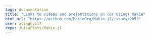 ```yaml
---
tags: documentation
title: "Links to videos and presentations on (or using) Makie"
html_url: "https://github.com/MakieOrg/Makie.jl/issues/2853"
user: asinghvi17
repo: JuliaPlots/Makie.jl
---
```


